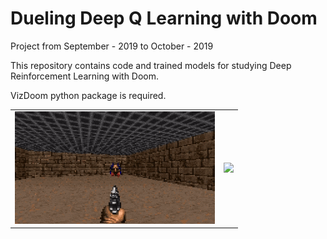 # Dueling Deep Q Learning with Doom

Project from September - 2019 to October - 2019 

This repository contains code and trained models for studying Deep Reinforcement Learning with Doom.

VizDoom python package is required.

<table border="0">
<tr>
    <td>
    <img src="https://github.com/patrick-schubert/rl_doom/blob/main/stage1.gif" width="500%" />
    </td>
    <td>
    <img src="https://github.com/patrick-schubert/rl_doom/blob/main/stage2.gif", width="50%" />
    </td>
</tr>
</table>
